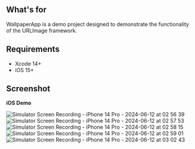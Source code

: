 ## What's for

WallpaperApp is a demo project designed to demonstrate the functionality of the URLImage framework.

## Requirements

+ Xcode 14+
+ iOS 15+

## Screenshot

**iOS Demo**

![Simulator Screen Recording - iPhone 14 Pro - 2024-06-12 at 02 56 39](https://github.com/sultanirkaliyev/URLImage/assets/46129371/f7ca8543-c1b9-43b8-baf2-e0ebcbd4149a) ![Simulator Screen Recording - iPhone 14 Pro - 2024-06-12 at 02 57 53](https://github.com/sultanirkaliyev/URLImage/assets/46129371/3efbe95f-97cb-481b-90e1-2ec8d5065643)
![Simulator Screen Recording - iPhone 14 Pro - 2024-06-12 at 02 58 15](https://github.com/sultanirkaliyev/URLImage/assets/46129371/75b9c59a-16df-4b20-8a04-051c87a08cc6) ![Simulator Screen Recording - iPhone 14 Pro - 2024-06-12 at 02 59 01](https://github.com/sultanirkaliyev/URLImage/assets/46129371/43dfc773-636e-49b8-ad88-462a69b0a627) ![Simulator Screen Recording - iPhone 14 Pro - 2024-06-12 at 03 02 43](https://github.com/sultanirkaliyev/URLImage/assets/46129371/85eba846-f44b-4e93-85de-75ad84c0b0fc)
